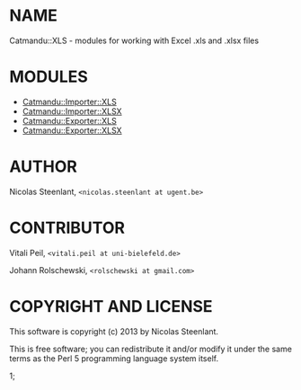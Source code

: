# NAME

Catmandu::XLS - modules for working with Excel .xls and .xlsx files

# MODULES

- [Catmandu::Importer::XLS](https://metacpan.org/pod/Catmandu::Importer::XLS)
- [Catmandu::Importer::XLSX](https://metacpan.org/pod/Catmandu::Importer::XLSX)
- [Catmandu::Exporter::XLS](https://metacpan.org/pod/Catmandu::Exporter::XLS)
- [Catmandu::Exporter::XLSX](https://metacpan.org/pod/Catmandu::Exporter::XLSX)

# AUTHOR

Nicolas Steenlant, `<nicolas.steenlant at ugent.be>`

# CONTRIBUTOR

Vitali Peil, `<vitali.peil at uni-bielefeld.de>`

Johann Rolschewski, `<rolschewski at gmail.com>`

# COPYRIGHT AND LICENSE

This software is copyright (c) 2013 by Nicolas Steenlant.

This is free software; you can redistribute it and/or modify it under
the same terms as the Perl 5 programming language system itself.

1;
